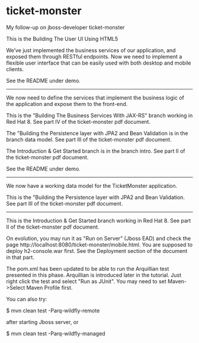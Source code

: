 # ticket-monster
My follow-up on jboss-developer ticket-monster

This is the Building The User UI Using HTML5

We’ve just implemented the business services of our application, and exposed them through RESTful endpoints. Now we need to implement a flexible user interface that can be easily used with both desktop and mobile clients.

See the README under demo.

------------------------------------

We now need to define the services that implement the business logic of the application and expose them to the front-end.

This is the "Building The Business Services With JAX-RS" branch working in Red Hat 8. See part IV of the ticket-monster pdf document.

The "Building the Persistence layer with JPA2 and Bean Validation is in the branch data model. See part III of the ticket-monster pdf document.

The Introduction & Get Started branch is in the branch intro. See part II of the ticket-monster pdf document.

See the README under demo.

---------------------------------
We now have a working data model for the TicketMonster application.

This is the "Building the Persistence layer with JPA2 and Bean Validation. See part III of the ticket-monster pdf document.

---------------------------------

This is the Introduction & Get Started branch working in Red Hat 8. See part II of the ticket-monster pdf document.

On evolution, you may run it as "Run on Server" (Jboss EAD) and check the page http://localhost:8080/ticket-monster/mobile.html. You are supposed to deploy h2-console.war first. See the Deployment section of the document in that part.

The pom.xml has been updated to be able to run the Arquillian test presented in this phase. Arquillian is introduced later in the tutorial. Just right click the test and select "Run as JUnit". You may need to set Maven->Select Maven Profile first.

You can also try:

$ mvn clean test -Parq-wildfly-remote

after starting Jboss server, or 

$ mvn clean test -Parq-wildfly-managed
